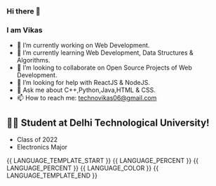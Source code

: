 ### Hi there 👋

<!--
**vikas-099/vikas-099** is a ✨ _special_ ✨ repository because its `README.md` (this file) appears on your GitHub profile.-->
### I am Vikas
- 🔭 I’m currently working on Web Development.
- 🌱 I’m currently learning Web Development, Data Structures & Algorithms.
- 👯 I’m looking to collaborate on Open Source Projects of Web Development.
- 🤔 I’m looking for help with ReactJS & NodeJS.
- 💬 Ask me about C++,Python,Java,HTML & CSS.
- 📫 How to reach me: technovikas06@gmail.com

## :man_student: Student at Delhi Technological University!
- Class of 2022
- Electronics Major

{{ LANGUAGE_TEMPLATE_START }}
{{ LANGUAGE_PERCENT }}
{{ LANGUAGE_PERCENT }}
{{ LANGUAGE_COLOR }}
{{ LANGUAGE_TEMPLATE_END }}



